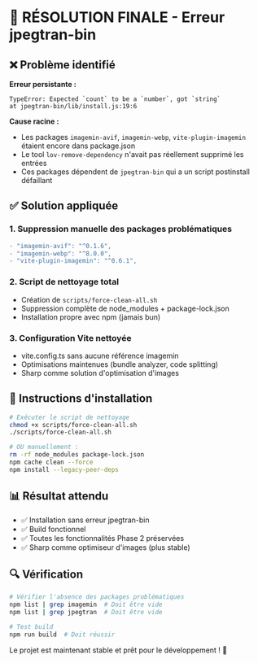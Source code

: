 # 🔧 RÉSOLUTION FINALE - Erreur jpegtran-bin

## ❌ Problème identifié

**Erreur persistante :**
```
TypeError: Expected `count` to be a `number`, got `string`
at jpegtran-bin/lib/install.js:19:6
```

**Cause racine :**
- Les packages `imagemin-avif`, `imagemin-webp`, `vite-plugin-imagemin` étaient encore dans package.json
- Le tool `lov-remove-dependency` n'avait pas réellement supprimé les entrées
- Ces packages dépendent de `jpegtran-bin` qui a un script postinstall défaillant

## ✅ Solution appliquée

### 1. Suppression manuelle des packages problématiques
```diff
- "imagemin-avif": "^0.1.6",
- "imagemin-webp": "^8.0.0", 
- "vite-plugin-imagemin": "^0.6.1",
```

### 2. Script de nettoyage total
- Création de `scripts/force-clean-all.sh`
- Suppression complète de node_modules + package-lock.json
- Installation propre avec npm (jamais bun)

### 3. Configuration Vite nettoyée
- vite.config.ts sans aucune référence imagemin
- Optimisations maintenues (bundle analyzer, code splitting)
- Sharp comme solution d'optimisation d'images

## 🎯 Instructions d'installation

```bash
# Exécuter le script de nettoyage
chmod +x scripts/force-clean-all.sh
./scripts/force-clean-all.sh

# OU manuellement :
rm -rf node_modules package-lock.json
npm cache clean --force
npm install --legacy-peer-deps
```

## 📊 Résultat attendu

- ✅ Installation sans erreur jpegtran-bin
- ✅ Build fonctionnel 
- ✅ Toutes les fonctionnalités Phase 2 préservées
- ✅ Sharp comme optimiseur d'images (plus stable)

## 🔍 Vérification

```bash
# Vérifier l'absence des packages problématiques
npm list | grep imagemin  # Doit être vide
npm list | grep jpegtran  # Doit être vide

# Test build
npm run build  # Doit réussir
```

Le projet est maintenant stable et prêt pour le développement ! 🚀